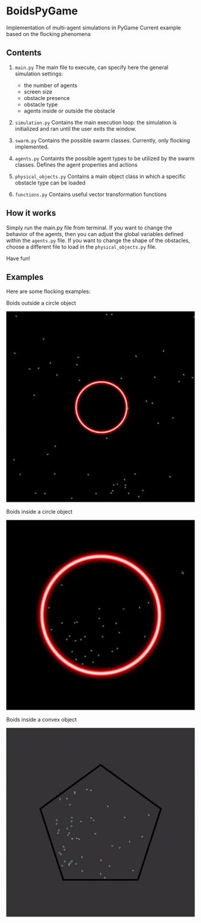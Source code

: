 # BoidsPyGame
Implementation of multi-agent simulations in PyGame 
Current example based on the flocking phenomena 

## Contents
1. `main.py` The main file to execute, can specify here the general simulation settings:
    - the number of agents
    - screen size
    - obstacle presence
    - obstacle type 
    - agents inside or outside the obstacle
 
2. `simulation.py` Contains the main execution loop: the simulation is initialized and ran until the user exits the window. 
3. `swarm.py` Contains the possible swarm classes. Currently, only flocking implemented. 
4. `agents.py` Containts the possible agent types to be utilized by the swarm classes. Defines the agent properties and actions
5. `physical_objects.py` Contains a main object class in which a specific obstacle type can be loaded 
6. `functions.py` Contains useful vector transformation functions 

## How it works
Simply run the main.py file from terminal.
If you want to change the behavior of the agents, then you can adjust the global variables defined within the `agents.py` file. 
If you want to change the shape of the obstacles, choose a different file to load in the `physical_objects.py` file.  

Have fun! 


## Examples
Here are some flocking examples: 

Boids outside a circle object

![Output sample](https://github.com/IlzeAmandaA/BoidsPyGame/blob/master/boids_outside.gif)


Boids inside a circle object


![Output sample](https://github.com/IlzeAmandaA/BoidsPyGame/blob/master/boids_inside.gif)
 

Boids inside a convex object

![Output sample](https://github.com/IlzeAmandaA/BoidsPyGame/blob/master/convexgif.gif)


